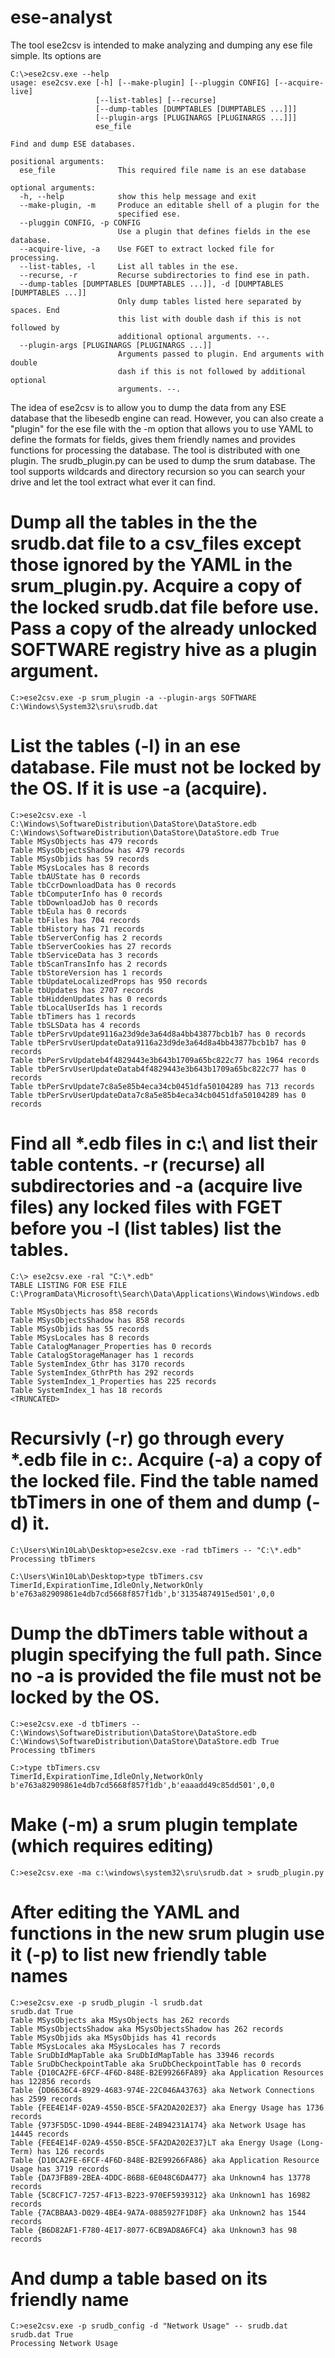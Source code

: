 # ese-analyst

The tool ese2csv is intended to make analyzing and dumping any ese file simple.  Its options are

```
C:\>ese2csv.exe --help
usage: ese2csv.exe [-h] [--make-plugin] [--pluggin CONFIG] [--acquire-live]
                   [--list-tables] [--recurse]
                   [--dump-tables [DUMPTABLES [DUMPTABLES ...]]]
                   [--plugin-args [PLUGINARGS [PLUGINARGS ...]]]
                   ese_file

Find and dump ESE databases.

positional arguments:
  ese_file              This required file name is an ese database

optional arguments:
  -h, --help            show this help message and exit
  --make-plugin, -m     Produce an editable shell of a plugin for the
                        specified ese.
  --pluggin CONFIG, -p CONFIG
                        Use a plugin that defines fields in the ese database.
  --acquire-live, -a    Use FGET to extract locked file for processing.
  --list-tables, -l     List all tables in the ese.
  --recurse, -r         Recurse subdirectories to find ese in path.
  --dump-tables [DUMPTABLES [DUMPTABLES ...]], -d [DUMPTABLES [DUMPTABLES ...]]
                        Only dump tables listed here separated by spaces. End
                        this list with double dash if this is not followed by
                        additional optional arguments. --.
  --plugin-args [PLUGINARGS [PLUGINARGS ...]]
                        Arguments passed to plugin. End arguments with double
                        dash if this is not followed by additional optional
                        arguments. --.

```

The idea of ese2csv is to allow you to dump the data from any ESE database that the libesedb engine can read. However, you can also create a "plugin" for the ese file with the -m option that allows you to use YAML to define the formats for fields, gives them friendly names and provides functions for processing the database. The tool is distributed with one plugin.  The srudb_plugin.py can be used to dump the srum database.  The tool supports wildcards and directory recursion so you can search your drive and let the tool extract what ever it can find.

# Dump all the tables in the the srudb.dat file to a csv_files except those ignored by the YAML in the srum_plugin.py. Acquire a copy of the locked srudb.dat file before use. Pass a copy of the already unlocked SOFTWARE registry hive as a plugin argument.

```
C:>ese2csv.exe -p srum_plugin -a --plugin-args SOFTWARE C:\Windows\System32\sru\srudb.dat

```

# List the tables (-l) in an ese database.  File must not be locked by the OS. If it is use -a (acquire).

```
C:>ese2csv.exe -l C:\Windows\SoftwareDistribution\DataStore\DataStore.edb
C:\Windows\SoftwareDistribution\DataStore\DataStore.edb True
Table MSysObjects has 479 records
Table MSysObjectsShadow has 479 records
Table MSysObjids has 59 records
Table MSysLocales has 8 records
Table tbAUState has 0 records
Table tbCcrDownloadData has 0 records
Table tbComputerInfo has 0 records
Table tbDownloadJob has 0 records
Table tbEula has 0 records
Table tbFiles has 704 records
Table tbHistory has 71 records
Table tbServerConfig has 2 records
Table tbServerCookies has 27 records
Table tbServiceData has 3 records
Table tbScanTransInfo has 2 records
Table tbStoreVersion has 1 records
Table tbUpdateLocalizedProps has 950 records
Table tbUpdates has 2707 records
Table tbHiddenUpdates has 0 records
Table tbLocalUserIds has 1 records
Table tbTimers has 1 records
Table tbSLSData has 4 records
Table tbPerSrvUpdate9116a23d9de3a64d8a4bb43877bcb1b7 has 0 records
Table tbPerSrvUserUpdateData9116a23d9de3a64d8a4bb43877bcb1b7 has 0 records
Table tbPerSrvUpdateb4f4829443e3b643b1709a65bc822c77 has 1964 records
Table tbPerSrvUserUpdateDatab4f4829443e3b643b1709a65bc822c77 has 0 records
Table tbPerSrvUpdate7c8a5e85b4eca34cb0451dfa50104289 has 713 records
Table tbPerSrvUserUpdateData7c8a5e85b4eca34cb0451dfa50104289 has 0 records
```

# Find all *.edb files in c:\ and list their table contents. -r (recurse) all subdirectories and -a (acquire live files) any locked files with FGET before you -l (list tables) list the tables.

```
C:\> ese2csv.exe -ral "C:\*.edb"
TABLE LISTING FOR ESE FILE C:\ProgramData\Microsoft\Search\Data\Applications\Windows\Windows.edb

Table MSysObjects has 858 records
Table MSysObjectsShadow has 858 records
Table MSysObjids has 55 records
Table MSysLocales has 8 records
Table CatalogManager_Properties has 0 records
Table CatalogStorageManager has 1 records
Table SystemIndex_Gthr has 3170 records
Table SystemIndex_GthrPth has 292 records
Table SystemIndex_1_Properties has 225 records
Table SystemIndex_1 has 18 records
<TRUNCATED>
```

# Recursivly (-r) go through every *.edb file in c:\. Acquire (-a) a copy of the locked file. Find the table named tbTimers in one of them and dump (-d) it.

```
C:\Users\Win10Lab\Desktop>ese2csv.exe -rad tbTimers -- "C:\*.edb"
Processing tbTimers

C:\Users\Win10Lab\Desktop>type tbTimers.csv
TimerId,ExpirationTime,IdleOnly,NetworkOnly
b'e763a82909861e4db7cd5668f857f1db',b'31354874915ed501',0,0
```

# Dump the dbTimers table without a plugin specifying the full path. Since no -a is provided the file must not be locked by the OS.

```
C:>ese2csv.exe -d tbTimers -- C:\Windows\SoftwareDistribution\DataStore\DataStore.edb
C:\Windows\SoftwareDistribution\DataStore\DataStore.edb True
Processing tbTimers

C:>type tbTimers.csv
TimerId,ExpirationTime,IdleOnly,NetworkOnly
b'e763a82909861e4db7cd5668f857f1db',b'eaaadd49c85dd501',0,0
```


# Make (-m) a srum plugin template (which requires editing)
```
C:>ese2csv.exe -ma c:\windows\system32\sru\srudb.dat > srudb_plugin.py
```

# After editing the YAML and functions in the new srum plugin use it (-p) to list new friendly table names
```
C:>ese2csv.exe -p srudb_plugin -l srudb.dat
srudb.dat True
Table MSysObjects aka MSysObjects has 262 records
Table MSysObjectsShadow aka MSysObjectsShadow has 262 records
Table MSysObjids aka MSysObjids has 41 records
Table MSysLocales aka MSysLocales has 7 records
Table SruDbIdMapTable aka SruDbIdMapTable has 33946 records
Table SruDbCheckpointTable aka SruDbCheckpointTable has 0 records
Table {D10CA2FE-6FCF-4F6D-848E-B2E99266FA89} aka Application Resources has 122856 records
Table {DD6636C4-8929-4683-974E-22C046A43763} aka Network Connections has 2599 records
Table {FEE4E14F-02A9-4550-B5CE-5FA2DA202E37} aka Energy Usage has 1736 records
Table {973F5D5C-1D90-4944-BE8E-24B94231A174} aka Network Usage has 14445 records
Table {FEE4E14F-02A9-4550-B5CE-5FA2DA202E37}LT aka Energy Usage (Long-Term) has 126 records
Table {D10CA2FE-6FCF-4F6D-848E-B2E99266FA86} aka Application Resource Usage has 3719 records
Table {DA73FB89-2BEA-4DDC-86B8-6E048C6DA477} aka Unknown4 has 13778 records
Table {5C8CF1C7-7257-4F13-B223-970EF5939312} aka Unknown1 has 16982 records
Table {7ACBBAA3-D029-4BE4-9A7A-0885927F1D8F} aka Unknown2 has 1544 records
Table {B6D82AF1-F780-4E17-8077-6CB9AD8A6FC4} aka Unknown3 has 98 records
```
# And dump a table based on its friendly name

```
C:>ese2csv.exe -p srudb_config -d "Network Usage" -- srudb.dat
srudb.dat True
Processing Network Usage
```





























